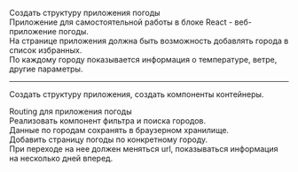 Создать структуру приложения погоды  
Приложение для самостоятельной работы в блоке React - веб-приложение погоды.  
На странице приложения должна быть возможность добавлять города в список избранных.  
По каждому городу показывается информация о температуре, ветре, другие параметры.  
  
---  
  
Создать структуру приложения, создать компоненты контейнеры.  
  
Routing для приложения погоды  
Реализовать компонент фильтра и поиска городов.  
Данные по городам сохранять в браузерном хранилище.  
Добавить страницу погоды по конкретному городу.  
При переходе на нее должен меняться url, показываться информация на несколько дней вперед.   
 